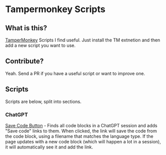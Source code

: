 # Tampermonkey Scripts

## What is this?
[TamperMonkey](http://tampermonkey.net) Scripts I find useful.  Just install the TM extnetion and then add a new script you want to use.

## Contribute?
Yeah. Send a PR if you have a useful script or want to improve one.

## Scripts
Scripts are below, split into sections.

### ChatGPT
[Save Code Button](./ChatGPT-Save-Code-TamperMonkey.js) - Finds all code blocks in a ChatGPT session and adds "Save code" links to them.  When clicked, the link will save the code from the code block, using a filename that matches the language type.  If the page updates with a new code block (which will happen a lot in a session), it will automatically see it and add the link.

